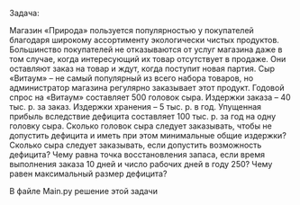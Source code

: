 Задача:

Магазин «Природа» пользуется популярностью у покупателей благодаря широкому ассортименту экологически чистых продуктов. Большинство покупателей не отказываются от услуг магазина даже в том
случае, когда интересующий их товар отсутствует в продаже. Они оставляют заказ на товар и ждут, когда поступит новая партия.
Сыр «Витаум» – не самый популярный из всего набора товаров, но
администратор магазина регулярно заказывает этот продукт. Годовой
спрос на «Витаум» составляет 500 головок сыра. Издержки заказа – 40
тыс. р. за заказ. Издержки хранения – 5 тыс. р. в год. Упущенная прибыль
вследствие дефицита составляет 100 тыс. р. за год на одну головку сыра.
Сколько головок сыра следует заказывать, чтобы не допустить дефицита и иметь при этом минимальные общие издержки?
Сколько сыра следует заказывать, если допустить возможность дефицита?
Чему равна точка восстановления запаса, если время выполнения
заказа 10 дней и число рабочих дней в году 250?
Чему равен максимальный размер дефицита?

В файле Main.py решение этой задачи